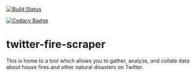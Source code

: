 [![Build Status](https://travis-ci.org/twitter-fire-scraper-analytics/twitter-fire-scraper.svg?branch=master)](https://travis-ci.org/twitter-fire-scraper-analytics/twitter-fire-scraper)

[![Codacy Badge](https://api.codacy.com/project/badge/Grade/c258256c8b284267b1cb115f97b2aba5)](https://app.codacy.com/app/henryfbp/twitter-fire-scraper?utm_source=github.com&utm_medium=referral&utm_content=twitter-fire-scraper-analytics/twitter-fire-scraper&utm_campaign=Badge_Grade_Dashboard)

# twitter-fire-scraper

This is home to a tool which allows you to gather, analyze, and collate data about house fires and other natural disasters on Twitter.
